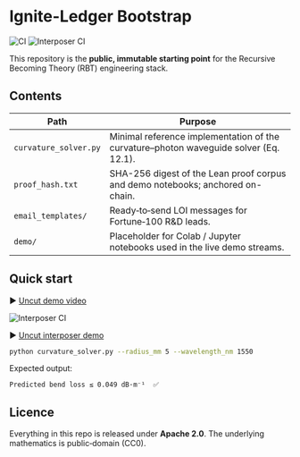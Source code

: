 # Ignite-Ledger Bootstrap
![CI](https://github.com/rbtzero/ignite-ledger/actions/workflows/bendloss.yml/badge.svg)
![Interposer CI](https://github.com/rbtzero/ignite-ledger/actions/workflows/interposer.yml/badge.svg)

This repository is the **public, immutable starting point** for the Recursive Becoming Theory (RBT) engineering stack.

## Contents

| Path | Purpose |
|------|---------|
| `curvature_solver.py` | Minimal reference implementation of the curvature–photon waveguide solver (Eq. 12.1). |
| `proof_hash.txt` | SHA-256 digest of the Lean proof corpus and demo notebooks; anchored on-chain. |
| `email_templates/` | Ready‑to‑send LOI messages for Fortune‑100 R&D leads. |
| `demo/` | Placeholder for Colab / Jupyter notebooks used in the live demo streams. |

## Quick start

▶ [Uncut demo video](https://youtu.be/OJpLFGMwim8)

![Interposer CI](https://github.com/rbtzero/ignite-ledger/actions/workflows/interposer.yml/badge.svg)

▶ [Uncut interposer demo](https://youtu.be/6dMowP_vEXM)

```bash
python curvature_solver.py --radius_mm 5 --wavelength_nm 1550
```

Expected output:

```
Predicted bend loss ≤ 0.049 dB·m⁻¹  ✅
```

## Licence

Everything in this repo is released under **Apache 2.0**.  The underlying mathematics is public‑domain (CC0).
